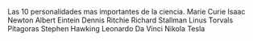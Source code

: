 Las 10 personalidades mas importantes de la ciencia.
Marie Curie
Isaac Newton
Albert Eintein
Dennis Ritchie
Richard Stallman
Linus Torvals
Pitagoras
Stephen Hawking
Leonardo Da Vinci
Nikola Tesla
